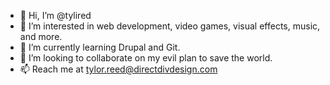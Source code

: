 - 👋 Hi, I’m @tylired
- 👀 I’m interested in web development, video games, visual effects, music, and more.
- 🌱 I’m currently learning Drupal and Git.
- 💞️ I’m looking to collaborate on my evil plan to save the world.
- 📫 Reach me at tylor.reed@directdivdesign.com
